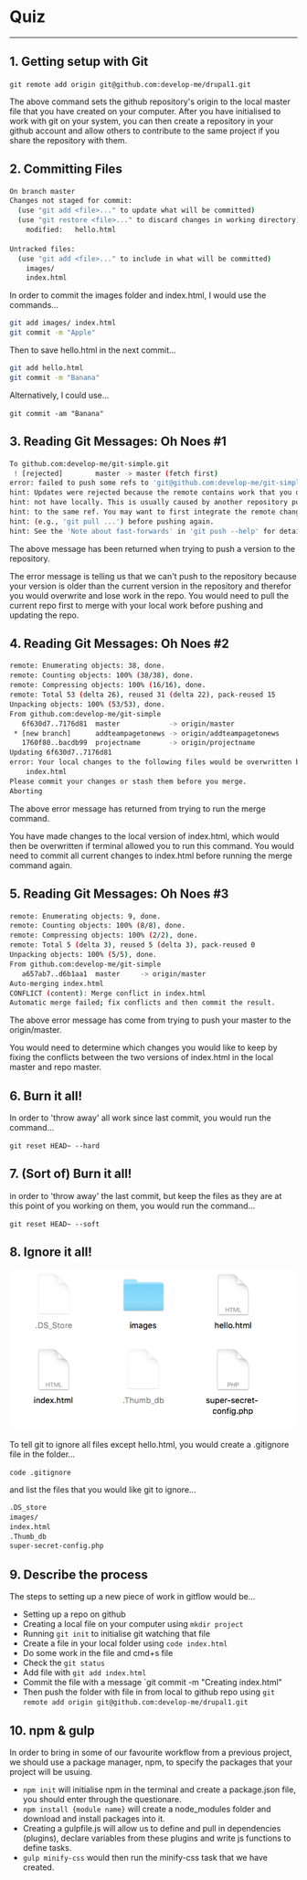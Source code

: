 # Quiz
---
## 1. Getting setup with Git

`git remote add origin git@github.com:develop-me/drupal1.git`

The above command sets the github repository's origin to the local master file that you have created on your computer. After you have initialised to work with git on your system, you can then create a repository in your github account and allow others to contribute to the same project if you share the repository with them.

## 2. Committing Files

```bash
On branch master
Changes not staged for commit:
  (use "git add <file>..." to update what will be committed)
  (use "git restore <file>..." to discard changes in working directory)
	modified:   hello.html

Untracked files:
  (use "git add <file>..." to include in what will be committed)
	images/
	index.html
```
In order to commit the images folder and index.html, I would use the commands...

```bash
git add images/ index.html
git commit -m "Apple"
```

Then to save hello.html in the next commit...

```bash
git add hello.html
git commit -m "Banana"
```
Alternatively, I could use...

`git commit -am "Banana"`

## 3. Reading Git Messages: Oh Noes #1

```bash
To github.com:develop-me/git-simple.git
 ! [rejected]        master -> master (fetch first)
error: failed to push some refs to 'git@github.com:develop-me/git-simple.git'
hint: Updates were rejected because the remote contains work that you do
hint: not have locally. This is usually caused by another repository pushing
hint: to the same ref. You may want to first integrate the remote changes
hint: (e.g., 'git pull ...') before pushing again.
hint: See the 'Note about fast-forwards' in 'git push --help' for details.
```

The above message has been returned when trying to push a version to the repository.

The error message is telling us that we can't push to the repository because your version is older than the current version in the repository and therefor you would overwrite and lose work in the repo. You would need to pull the current repo first to merge with your local work before pushing and updating the repo.

## 4. Reading Git Messages: Oh Noes #2

```bash
remote: Enumerating objects: 38, done.
remote: Counting objects: 100% (38/38), done.
remote: Compressing objects: 100% (16/16), done.
remote: Total 53 (delta 26), reused 31 (delta 22), pack-reused 15
Unpacking objects: 100% (53/53), done.
From github.com:develop-me/git-simple
   6f630d7..7176d81  master            -> origin/master
 * [new branch]      addteampagetonews -> origin/addteampagetonews
   1760f80..bacdb99  projectname       -> origin/projectname
Updating 6f630d7..7176d81
error: Your local changes to the following files would be overwritten by merge:
	index.html
Please commit your changes or stash them before you merge.
Aborting
```

The above error message has returned from trying to run the merge command.

You have made changes to the local version of index.html, which would then be overwritten if terminal allowed you to run this command. You would need to commit all current changes to index.html before running the merge command again.

## 5. Reading Git Messages: Oh Noes #3

```bash
remote: Enumerating objects: 9, done.
remote: Counting objects: 100% (8/8), done.
remote: Compressing objects: 100% (2/2), done.
remote: Total 5 (delta 3), reused 5 (delta 3), pack-reused 0
Unpacking objects: 100% (5/5), done.
From github.com:develop-me/git-simple
   a657ab7..d6b1aa1  master     -> origin/master
Auto-merging index.html
CONFLICT (content): Merge conflict in index.html
Automatic merge failed; fix conflicts and then commit the result.
```

The above error message has come from trying to push your master to the origin/master.

You would need to determine which changes you would like to keep by fixing the conflicts between the two versions of index.html in the local master and repo master. 

## 6. Burn it all!

In order to 'throw away' all work since last commit, you would run the command...

`git reset HEAD~ --hard`

## 7. (Sort of) Burn it all!

in order to 'throw away' the last commit, but keep the files as they are at this point of you working on them, you would run the command...

`git reset HEAD~ --soft`

## 8. Ignore it all!

![Quiz image 8.png](resources/08.png "Quiz question 8 image")

To tell git to ignore all files except hello.html, you would create a .gitignore file in the folder...

`code .gitignore`

and list the files that you would like git to ignore...

```bash
.DS_store
images/
index.html
.Thumb_db
super-secret-config.php
```

## 9. Describe the process

The steps to setting up a new piece of work in gitflow would be...

- Setting up a repo on github
- Creating a local file on your computer using `mkdir project`
- Running `git init` to initialise git watching that file
- Create a file in your local folder using `code index.html`
- Do some work in the file and cmd+s file
- Check the `git status`
- Add file with `git add index.html`
- Commit the file with a message `git commit -m "Creating index.html"
- Then push the folder with file in from local to github repo using 
    `git remote add origin git@github.com:develop-me/drupal1.git`

## 10. npm & gulp

In order to bring in some of our favourite workflow from a previous project, we should use a package manager, npm, to specify the packages that your project will be usuing.

- `npm init` will initialise npm in the terminal and create a package.json file, you should enter through the questionare.
- `npm install {module name}` will create a node_modules folder and download and install packages into it.
- Creating a gulpfile.js will allow us to define and pull in dependencies (plugins), declare variables from these plugins and write js functions to define tasks.
- `gulp minify-css` would then run the minify-css task that we have created.

